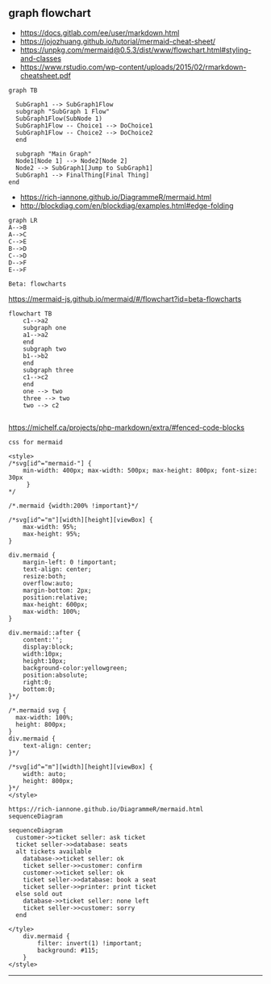 ## graph flowchart

- https://docs.gitlab.com/ee/user/markdown.html
- https://jojozhuang.github.io/tutorial/mermaid-cheat-sheet/
- https://unpkg.com/mermaid@0.5.3/dist/www/flowchart.html#styling-and-classes
- https://www.rstudio.com/wp-content/uploads/2015/02/rmarkdown-cheatsheet.pdf


```mermaid
graph TB

  SubGraph1 --> SubGraph1Flow
  subgraph "SubGraph 1 Flow"
  SubGraph1Flow(SubNode 1)
  SubGraph1Flow -- Choice1 --> DoChoice1
  SubGraph1Flow -- Choice2 --> DoChoice2
  end

  subgraph "Main Graph"
  Node1[Node 1] --> Node2[Node 2]
  Node2 --> SubGraph1[Jump to SubGraph1]
  SubGraph1 --> FinalThing[Final Thing]
end
```


- https://rich-iannone.github.io/DiagrammeR/mermaid.html
- http://blockdiag.com/en/blockdiag/examples.html#edge-folding

```mermaid
graph LR
A-->B
A-->C
C-->E
B-->D
C-->D
D-->F
E-->F
```

```
Beta: flowcharts
```
https://mermaid-js.github.io/mermaid/#/flowchart?id=beta-flowcharts

```mermaid
flowchart TB
    c1-->a2
    subgraph one
    a1-->a2
    end
    subgraph two
    b1-->b2
    end
    subgraph three
    c1-->c2
    end
    one --> two
    three --> two
    two --> c2
    
```

https://michelf.ca/projects/php-markdown/extra/#fenced-code-blocks

```
css for mermaid

<style>
/*svg[id^="mermaid-"] { 
    min-width: 400px; max-width: 500px; max-height: 800px; font-size: 30px
     }
*/

/*.mermaid {width:200% !important}*/

/*svg[id^="m"][width][height][viewBox] {
    max-width: 95%;
    max-height: 95%;
}

div.mermaid {
    margin-left: 0 !important;
    text-align: center;
    resize:both;
    overflow:auto;
    margin-bottom: 2px;
    position:relative;
    max-height: 600px;
    max-width: 100%;
}

div.mermaid::after {
    content:'';
    display:block;
    width:10px;
    height:10px;
    background-color:yellowgreen;
    position:absolute;
    right:0;
    bottom:0;
}*/

/*.mermaid svg { 
  max-width: 100%; 
  height: 800px;
}
div.mermaid {
    text-align: center;
}*/

/*svg[id^="m"][width][height][viewBox] {
    width: auto;
    height: 800px;
}*/
</style>
```


```
https://rich-iannone.github.io/DiagrammeR/mermaid.html
sequenceDiagram
```

```mermaid
sequenceDiagram
  customer->>ticket seller: ask ticket
  ticket seller->>database: seats
  alt tickets available
    database->>ticket seller: ok
    ticket seller->>customer: confirm
    customer->>ticket seller: ok
    ticket seller->>database: book a seat
    ticket seller->>printer: print ticket
  else sold out
    database->>ticket seller: none left
    ticket seller->>customer: sorry
  end
```
```
</tyle>
    div.mermaid {
        filter: invert(1) !important;
        background: #115;
    }
</style>
```

-------------------------------------------------------------------


